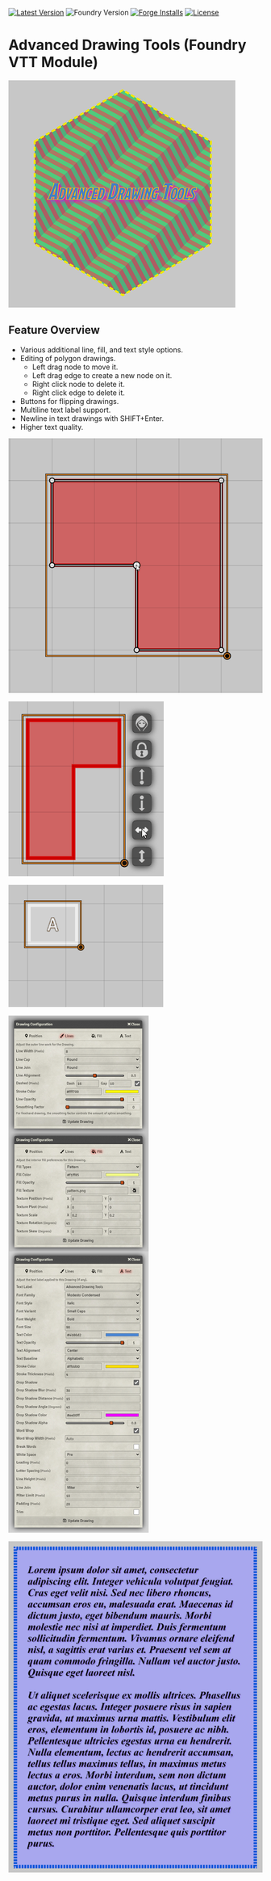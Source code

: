 [![Latest Version](https://img.shields.io/github/v/release/dev7355608/advanced-drawing-tools?display_name=tag&sort=semver&label=Latest%20Version)](https://github.com/dev7355608/advanced-drawing-tools/releases/latest)
![Foundry Version](https://img.shields.io/endpoint?url=https://foundryshields.com/version?url=https%3A%2F%2Fraw.githubusercontent.com%2Fdev7355608%2Fadvanced-drawing-tools%2Fmain%2Fmodule.json)
[![Forge Installs](https://img.shields.io/badge/dynamic/json?label=Forge%20Installs&query=package.installs&suffix=%25&url=https%3A%2F%2Fforge-vtt.com%2Fapi%2Fbazaar%2Fpackage%2Fadvanced-drawing-tools&colorB=blueviolet)](https://forge-vtt.com/bazaar#package=advanced-drawing-tools)
[![License](https://img.shields.io/github/license/dev7355608/advanced-drawing-tools?label=License)](LICENSE)

# Advanced Drawing Tools (Foundry VTT Module)

![Example 1](images/example1.png)

## Feature Overview

- Various additional line, fill, and text style options.
- Editing of polygon drawings.
  - Left drag node to move it.
  - Left drag edge to create a new node on it.
  - Right click node to delete it.
  - Right click edge to delete it.
- Buttons for flipping drawings.
- Multiline text label support.
- Newline in text drawings with SHIFT+Enter.
- Higher text quality.

![Edit](images/edit.gif)

![Flip](images/flip.gif)

![SHIFT+Enter](images/shift+enter.gif)

![Configuration](images/config.png)

![Example 2](images/example2.png)
